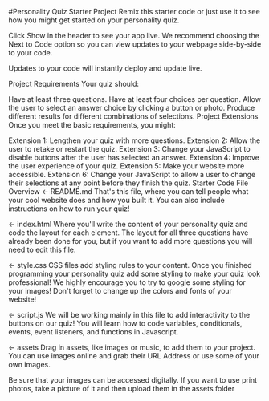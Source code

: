 #Personality Quiz Starter Project
Remix this starter code or just use it to see how you might get started on your personality quiz.

Click Show in the header to see your app live. We recommend choosing the Next to Code option so you can view updates to your webpage side-by-side to your code.

Updates to your code will instantly deploy and update live.

Project Requirements
Your quiz should:

Have at least three questions.
Have at least four choices per question.
Allow the user to select an answer choice by clicking a button or photo.
Produce different results for different combinations of selections.
Project Extensions
Once you meet the basic requirements, you might:

Extension 1: Lengthen your quiz with more questions.
Extension 2: Allow the user to retake or restart the quiz.
Extension 3: Change your JavaScript to disable buttons after the user has selected an answer.
Extension 4: Improve the user experience of your quiz.
Extension 5: Make your website more accessible.
Extension 6: Change your JavaScript to allow a user to change their selections at any point before they finish the quiz.
Starter Code File Overview
← README.md
That's this file, where you can tell people what your cool website does and how you built it. You can also include instructions on how to run your quiz!

← index.html
Where you'll write the content of your personality quiz and code the layout for each element. The layout for all three questions have already been done for you, but if you want to add more questions you will need to edit this file.

← style.css
CSS files add styling rules to your content. Once you finished programming your personality quiz add some styling to make your quiz look professional! We highly encourage you to try to google some styling for your images! Don't forget to change up the colors and fonts of your website!

← script.js
We will be working mainly in this file to add interactivity to the buttons on our quiz! You will learn how to code variables, conditionals, events, event listeners, and functions in Javascript.

← assets
Drag in assets, like images or music, to add them to your project. You can use images online and grab their URL Address or use some of your own images.

Be sure that your images can be accessed digitally. If you want to use print photos, take a picture of it and then upload them in the assets folder
